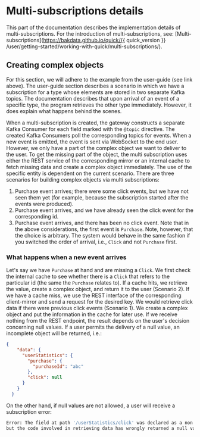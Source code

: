 # Multi-subscriptions details

This part of the documentation describes the implementation details
of multi-subscriptions.
For the introduction of multi-subscriptions, see:
[Multi-subscriptions](https://bakdata.github.io/quick/{{ quick_version }}
/user/getting-started/working-with-quick/multi-subscriptions/).

## Creating complex objects

For this section,
we will adhere to the example from the user-guide
(see link above). The user-guide section describes
a scenario in which we have a subscription for a type
whose elements are stored in two separate Kafka topics.
The documentation describes that upon arrival
of an event of a specific type,
the program retrieves the other type immediately.
However, it does explain what happens behind the scenes.

When a multi-subscription is created,
the gateway constructs a separate Kafka Consumer for each field
marked with the `@topic` directive. The created Kafka Consumers
poll the corresponding topics for events. When a new event is emitted,
the event is sent via WebSocket to the end user. However, we only have
a part of the complex object we want to deliver to the user.
To get the missing part of the object, the multi subscription
uses either the REST service of the corresponding mirror
or an internal cache to fetch missing
data and create a complex object immediately.
The use of the specific entity is dependent on the current scenario.
There are three scenarios for building complex objects via multi subscriptions:
1. Purchase event arrives; there were some click events,
   but we have not seen them yet
   (for example, because the subscription started after the events were produced).
2. Purchase event arrives, and we have already seen the click event for the corresponding id.
3. Purchase event arrives, and there has been no click event.
   Note that in the above considerations, the first event is `Purchase`.
   Note, however, that the choice is arbitrary.
   The system would behave in the same fashion
   if you switched the order of arrival,
   i.e., `Click` and not `Purchase` first.

### What happens when a new event arrives

Let's say we have `Purchase` at hand and are missing a `Click`.
We first check the internal cache to see whether there is a `Click` that refers to
the particular id (the same the `Purchase` relates to). If a cache hits,
we retrieve the value, create a complex object, and return it to the user (Scenario 2).
If we have a cache miss, we use the REST interface of the corresponding client-mirror
and send a request for the desired key. We would retrieve click data if there were previous click events (Scenario 1). We create a complex object and put the information in the cache
for later use. If we receive nothing from the REST endpoint,
the result depends on the user's decision concerning null values.
If a user permits the delivery of a null value, an incomplete object will be returned, i.e.:
```json
{
    "data": {
      "userStatistics": {
        "purchase": {
          "purchaseId": "abc"
        },
        "click": null
      }
    }
  }
```
On the other hand, if null values are not allowed, a user will receive a subscription error:
```bash
Error: The field at path '/userStatistics/click' was declared as a non null type,
but the code involved in retrieving data has wrongly returned a null value [...].
```




